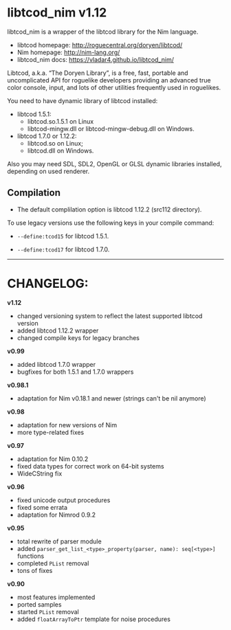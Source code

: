 libtcod_nim v1.12
=================

libtcod_nim is a wrapper of the libtcod library for the Nim language.

* libtcod homepage: http://roguecentral.org/doryen/libtcod/
* Nim homepage: http://nim-lang.org/
* libtcod_nim docs: https://vladar4.github.io/libtcod_nim/

Libtcod, a.k.a. “The Doryen Library”, is a free, fast, portable and uncomplicated API for roguelike developers providing an advanced true color console, input, and lots of other utilities frequently used in roguelikes.

You need to have dynamic library of libtcod installed:
* libtcod 1.5.1:
  * libtcod.so.1.5.1 on Linux
  * libtcod-mingw.dll or libtcod-mingw-debug.dll on Windows.
* libtcod 1.7.0 or 1.12.2:
  * libtcod.so on Linux;
  * libtcod.dll on Windows.

Also you may need SDL, SDL2, OpenGL or GLSL dynamic libraries installed, depending on used renderer.


Compilation
-----------

* The default complilation option is libtcod 1.12.2 (src112 directory).

To use legacy versions use the following keys in your compile command:

  * `--define:tcod15` for libtcod 1.5.1.

  * `--define:tcod17` for libtcod 1.7.0.


----------------------------------------

CHANGELOG:
==========
**v1.12**
* changed versioning system to reflect the latest supported libtcod version
* added libtcod 1.12.2 wrapper
* changed compile keys for legacy branches

**v0.99**
* added libtcod 1.7.0 wrapper
* bugfixes for both 1.5.1 and 1.7.0 wrappers

**v0.98.1**
* adaptation for Nim v0.18.1 and newer (strings can't be nil anymore)

**v0.98**
* adaptation for new versions of Nim
* more type-related fixes

**v0.97**
* adaptation for Nim 0.10.2
* fixed data types for correct work on 64-bit systems
* WideCString fix

**v0.96**
* fixed unicode output procedures
* fixed some errata
* adaptation for Nimrod 0.9.2

**v0.95**
* total rewrite of parser module
* added `parser_get_list_<type>_property(parser, name): seq[<type>]` functions
* completed `PList` removal
* tons of fixes

**v0.90**
* most features implemented
* ported samples
* started `PList` removal
* added `floatArrayToPtr` template for noise procedures

